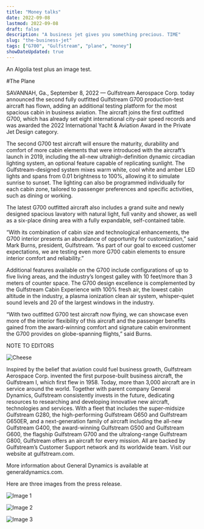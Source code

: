 ```yaml
---
title: "Money talks"
date: 2022-09-08
lastmod: 2022-09-08
draft: false
description: "A business jet gives you something precious. TIME"
slug: "the-business-jet"
tags: ["G700", "Gulfstream", "plane", "money"]
showDateUpdated: true
---
```

An Algolia test plus an image test.

#The Plane

SAVANNAH, Ga., September 8, 2022 — Gulfstream Aerospace Corp. today announced the second fully outfitted Gulfstream G700 production-test aircraft has flown, adding an additional testing platform for the most spacious cabin in business aviation. The aircraft joins the first outfitted G700, which has already set eight international city-pair speed records and was awarded the 2022 International Yacht & Aviation Award in the Private Jet Design category.

The second G700 test aircraft will ensure the maturity, durability and comfort of more cabin elements that were introduced with the aircraft’s launch in 2019, including the all-new ultrahigh-definition dynamic circadian lighting system, an optional feature capable of replicating sunlight. The Gulfstream-designed system mixes warm white, cool white and amber LED lights and spans from 0.01 brightness to 100%, allowing it to simulate sunrise to sunset. The lighting can also be programmed individually for each cabin zone, tailored to passenger preferences and specific activities, such as dining or working.

The latest G700 outfitted aircraft also includes a grand suite and newly designed spacious lavatory with natural light, full vanity and shower, as well as a six-place dining area with a fully expandable, self-contained table. 

“With its combination of cabin size and technological enhancements, the G700 interior presents an abundance of opportunity for customization,” said Mark Burns, president, Gulfstream. “As part of our goal to exceed customer expectations, we are testing even more G700 cabin elements to ensure interior comfort and reliability.”

Additional features available on the G700 include configurations of up to five living areas, and the industry’s longest galley with 10 feet/more than 3 meters of counter space. The G700 design excellence is complemented by the Gulfstream Cabin Experience with 100% fresh air, the lowest cabin altitude in the industry, a plasma ionization clean air system, whisper-quiet sound levels and 20 of the largest windows in the industry.

“With two outfitted G700 test aircraft now flying, we can showcase even more of the interior flexibility of this aircraft and the passenger benefits gained from the award-winning comfort and signature cabin environment the G700 provides on globe-spanning flights,” said Burns.

NOTE TO EDITORS

![Cheese](https://applegate-paul.mo.cloudinary.net/cheese.jpg)

Inspired by the belief that aviation could fuel business growth, Gulfstream Aerospace Corp. invented the first purpose-built business aircraft, the Gulfstream I, which first flew in 1958. Today, more than 3,000 aircraft are in service around the world. Together with parent company General Dynamics, Gulfstream consistently invests in the future, dedicating resources to researching and developing innovative new aircraft, technologies and services. With a fleet that includes the super-midsize Gulfstream G280, the high-performing Gulfstream G650 and Gulfstream G650ER, and a next-generation family of aircraft including the all-new Gulfstream G400, the award-winning Gulfstream G500 and Gulfstream G600, the flagship Gulfstream G700 and the ultralong-range Gulfstream G800, Gulfstream offers an aircraft for every mission. All are backed by Gulfstream’s Customer Support network and its worldwide team. Visit our website at gulfstream.com. 

More information about General Dynamics is available at generaldynamics.com.

Here are three images from the press release.

![Image 1](https://applegate-paul.mo.cloudinary.net/https://storage.googleapis.com/cloudinarymedia/images/Gulfstream-G700-Grand-Suite-Lavatory.20220908.jpg)

![Image 2](https://applegate-paul.mo.cloudinary.net/https://storage.googleapis.com/cloudinarymedia/images/Gulfstream-G700-Grand-Suite.20220908.jpg)

![Image 3](https://applegate-paul.mo.cloudinary.net/https://storage.googleapis.com/cloudinarymedia/images/Second-Gulfstream-G700-Test-Aircraft-Interior.20220908.jpg)

